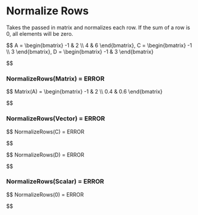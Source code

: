 # Normalize Rows

Takes the passed in matrix and normalizes each row.  If the sum of a row is 0, all elements will be zero.


$$
A = \begin{bmatrix}
    -1 & 2          \\\\
    4 & 6
\end{bmatrix}, 
    C = \begin{bmatrix}
    -1 \\\\
    3
\end{bmatrix}, 
D = \begin{bmatrix}
    -1 & 3
\end{bmatrix}

$$

### NormalizeRows(Matrix) = ERROR


$$
Matrix(A) = \begin{bmatrix}
	-1 & 2 \\\\
    0.4 & 0.6
\end{bmatrix}

$$

### NormalizeRows(Vector) = ERROR


$$
NormalizeRows(C) = ERROR

$$


$$
NormalizeRows(D) = ERROR

$$

### NormalizeRows(Scalar) = ERROR


$$
NormalizeRows(0) = ERROR

$$